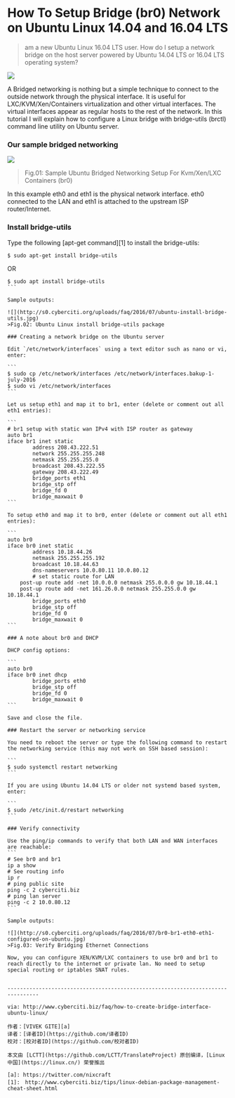 How To Setup Bridge (br0) Network on Ubuntu Linux 14.04 and 16.04 LTS
=======================================================================

> am a new Ubuntu Linux 16.04 LTS user. How do I setup a network bridge on the host server powered by Ubuntu 14.04 LTS or 16.04 LTS operating system?

![](http://s0.cyberciti.org/images/category/old/ubuntu-logo.jpg)

A Bridged networking is nothing but a simple technique to connect to the outside network through the physical interface. It is useful for LXC/KVM/Xen/Containers virtualization and other virtual interfaces. The virtual interfaces appear as regular hosts to the rest of the network. In this tutorial I will explain how to configure a Linux bridge with bridge-utils (brctl) command line utility on Ubuntu server.

### Our sample bridged networking

![](http://s0.cyberciti.org/uploads/faq/2016/07/my-br0-br1-setup.jpg)
>Fig.01: Sample Ubuntu Bridged Networking Setup For Kvm/Xen/LXC Containers (br0)

In this example eth0 and eth1 is the physical network interface. eth0 connected to the LAN and eth1 is attached to the upstream ISP router/Internet.

### Install bridge-utils

Type the following [apt-get command][1] to install the bridge-utils:

```
$ sudo apt-get install bridge-utils
```

OR

````
$ sudo apt install bridge-utils
```

Sample outputs:

![](http://s0.cyberciti.org/uploads/faq/2016/07/ubuntu-install-bridge-utils.jpg)
>Fig.02: Ubuntu Linux install bridge-utils package

### Creating a network bridge on the Ubuntu server

Edit `/etc/network/interfaces` using a text editor such as nano or vi, enter:

```
$ sudo cp /etc/network/interfaces /etc/network/interfaces.bakup-1-july-2016
$ sudo vi /etc/network/interfaces
```

Let us setup eth1 and map it to br1, enter (delete or comment out all eth1 entries):

```
# br1 setup with static wan IPv4 with ISP router as gateway
auto br1
iface br1 inet static
        address 208.43.222.51
        network 255.255.255.248
        netmask 255.255.255.0
        broadcast 208.43.222.55
        gateway 208.43.222.49
        bridge_ports eth1
        bridge_stp off
        bridge_fd 0
        bridge_maxwait 0
```

To setup eth0 and map it to br0, enter (delete or comment out all eth1 entries):

```
auto br0
iface br0 inet static
        address 10.18.44.26
        netmask 255.255.255.192
        broadcast 10.18.44.63
        dns-nameservers 10.0.80.11 10.0.80.12
        # set static route for LAN
	post-up route add -net 10.0.0.0 netmask 255.0.0.0 gw 10.18.44.1
	post-up route add -net 161.26.0.0 netmask 255.255.0.0 gw 10.18.44.1
        bridge_ports eth0
        bridge_stp off
        bridge_fd 0
        bridge_maxwait 0
```

### A note about br0 and DHCP

DHCP config options:

```
auto br0
iface br0 inet dhcp
        bridge_ports eth0
        bridge_stp off
        bridge_fd 0
        bridge_maxwait 0
```

Save and close the file.

### Restart the server or networking service

You need to reboot the server or type the following command to restart the networking service (this may not work on SSH based session):

```
$ sudo systemctl restart networking
```

If you are using Ubuntu 14.04 LTS or older not systemd based system, enter:

```
$ sudo /etc/init.d/restart networking
```

### Verify connectivity

Use the ping/ip commands to verify that both LAN and WAN interfaces are reachable:
```
# See br0 and br1
ip a show
# See routing info
ip r
# ping public site
ping -c 2 cyberciti.biz
# ping lan server
ping -c 2 10.0.80.12
```

Sample outputs:

![](http://s0.cyberciti.org/uploads/faq/2016/07/br0-br1-eth0-eth1-configured-on-ubuntu.jpg)
>Fig.03: Verify Bridging Ethernet Connections

Now, you can configure XEN/KVM/LXC containers to use br0 and br1 to reach directly to the internet or private lan. No need to setup special routing or iptables SNAT rules.


--------------------------------------------------------------------------------

via: http://www.cyberciti.biz/faq/how-to-create-bridge-interface-ubuntu-linux/

作者：[VIVEK GITE][a]
译者：[译者ID](https://github.com/译者ID)
校对：[校对者ID](https://github.com/校对者ID)

本文由 [LCTT](https://github.com/LCTT/TranslateProject) 原创编译，[Linux中国](https://linux.cn/) 荣誉推出

[a]: https://twitter.com/nixcraft
[1]:　http://www.cyberciti.biz/tips/linux-debian-package-management-cheat-sheet.html

